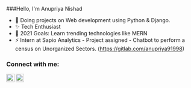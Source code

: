 ###Hello, I'm Anupriya Nishad
- 🌱 Doing projects on Web development using Python & Django.
- ✨ Tech Enthusiast
- 🥅 2021 Goals: Learn trending technologies like MERN
- ⚡ Intern at Sapio Analytics - Project assigned - Chatbot to perform a census on Unorganized Sectors. (https://gitlab.com/anupriya91998)
### Connect with me:
<a href="https://www.linkedin.com/in/anupriyanishad" target="_blank"><img align="left" alt="CodeA | LinkedIn" width="22px" src="https://cdn.jsdelivr.net/npm/simple-icons@v3/icons/linkedin.svg" /></a>
<a href="mailto:anupriya91998@gmail.com" target="_blank"><img align="left" alt="CodeA | Instagram" width="22px" src="https://cdn.jsdelivr.net/npm/simple-icons@v3/icons/gmail.svg" /></a>
